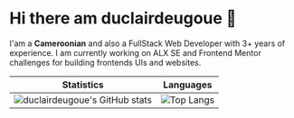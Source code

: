 # Hi there am duclairdeugoue 👋

I'am a **Cameroonian** and also a  FullStack Web Developer with 3+ years of experience. I am currently working on ALX SE and Frontend Mentor challenges for building frontends UIs  and websites. 

<!--
## Frontend Technologies

<p>
  <img height="30px" src="https://img.shields.io/badge/-HTML5-E34F26?style=flat-square&logo=html5&logoColor=white"/> 
  <img height="30px" src="https://img.shields.io/badge/-CSS3-1572B6?style=flat-square&logo=css3"/>
  <img height="30px" src="https://img.shields.io/badge/-Sass-black?style=flat-square&logo=sass&logoColor=blueviolet"/>
  <img height="30px" src="https://img.shields.io/badge/-JavaScript-black?style=flat-square&logo=javascript"/>
  <img height="30px" src="https://img.shields.io/badge/-Webpack-black?style=flat-square&logo=webpack"/>
  <img height="30px" src="https://img.shields.io/badge/-Typescript-black?style=flat-square&logo=Typescript"/>
  <img height="30px" src="https://img.shields.io/badge/-angular-red?style=flat-square&logo=angular"/>
  <img height="30px" src="https://img.shields.io/badge/-React-black?style=flat-square&logo=react"/>
  <img height="30px" src="https://img.shields.io/badge/-flutter-teal?style=flat-square&logo=flutter"/>
  <img src="https://img.shields.io/badge/-vuejs-black?style=flat-square&logo=vuejs"/>
</p>
-->
<!-- - HTML5
- CSS3, Sass, Bootstrap 3,4,5
- Vanilla Javascript, jQuery, Ajax, Webpack, React, Angular
 -->
 <!--
## Backend Technologies

<p>
    <img height="30px" src="https://img.shields.io/badge/-PHP-black?style=flat-square&logo=php"/>
    <img height="30px" src="https://img.shields.io/badge/-CodeIgniter-black?style=flat-square&logo=codeigniter&logoColor=red"/>
    <img height="30px" src="https://img.shields.io/badge/-Python3-black?style=flat-square&logo=python&logoColor=yellow"/>
    <img height="30px" src="https://img.shields.io/badge/-Django-black?style=flat-square&logo=django&logoColor=blue"/>
    <img height="30px" src="https://img.shields.io/badge/-Nodejs-black?style=flat-square&logo=Node.js"/>
    <img height="30px" src="https://img.shields.io/badge/-SpringBoot-black?style=flat-square&logo=springboot&logoColor=green"/>
    <img height="30px" src="https://img.shields.io/badge/-MySQL-black?style=flat-square&logo=mysql"/>
    <img height="30px" src="https://img.shields.io/badge/-MongoDB-black?style=flat-square&logo=mongodb"/>

</p>
-->
<!--
## Other Technologies
<p>
  <img height="30px" src="https://img.shields.io/badge/-Git-black?style=flat-square&logo=git"/>
  <img height="30px" src="https://img.shields.io/badge/-Heroku-430098?style=flat-square&logo=heroku"/>
  <img height="30px" src="https://img.shields.io/badge/-Vercel-white?style=flat-square&logo=vercel&logoColor=black"/>
  <img height="30px" src="https://img.shields.io/badge/-Github_Pages-black?style=flat-square&logo=githubpages&logoColor=blueviolet"/>
<!--  
</p>
-->
<!-- 
- PHP, CodeIgniter4
- Python3, Django
- Java, Springboot
- MySQL -->
<!--
## Projects links
- [moviereviews](https://duclairdeugoue.pythonanywhere.com/)
- [newsapp-homepage](https://duclairdeugoue.github.io/fmc-news-homepage/)

## Social media links

- [twitter](https://twitter.com/duclairdeugoue) 

- [facebook](https://facebook.com/duclair.deugoue)
-->

Statistics | Languages
-----------| -----
![duclairdeugoue's GitHub stats](https://github-readme-stats.vercel.app/api?username=duclairdeugoue&show_icons=true&theme=radical) |  ![Top Langs](https://github-readme-stats.vercel.app/api/top-langs/?username=duclairdeugoue&langs_count=8&layout=compact)

